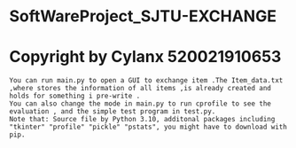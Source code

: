 # SoftWareProject_SJTU-EXCHANGE
# Copyright by Cylanx 520021910653
	You can run main.py to open a GUI to exchange item .The Item_data.txt ,where stores the information of all items ,is already created and holds for something i pre-write .
	You can also change the mode in main.py to run cprofile to see the evaluation , and the simple test program in test.py.
	Note that: Source file by Python 3.10, additonal packages including "tkinter" "profile" "pickle" "pstats", you might have to download with pip.

